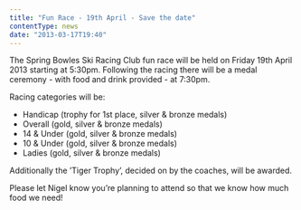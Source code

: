 ```yaml
---
title: "Fun Race - 19th April - Save the date"
contentType: news
date: "2013-03-17T19:40"
---
```


The Spring Bowles Ski Racing Club fun race will be held on Friday 19th April 2013 starting at
5:30pm. Following the racing there will be a medal ceremony - with food and drink provided - at
7:30pm.

Racing categories will be:
* Handicap (trophy for 1st place, silver & bronze medals)
* Overall (gold, silver & bronze medals)
* 14 & Under (gold, silver & bronze medals)
* 10 & Under (gold, silver & bronze medals)
* Ladies (gold, silver & bronze medals)

Additionally the ’Tiger Trophy’, decided on by the coaches, will be awarded.

Please let Nigel know you’re planning to attend so that we know how much food we need!
